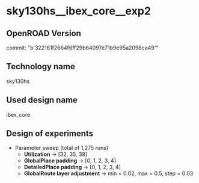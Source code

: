 # sky130hs__ibex_core__exp2
## OpenROAD Version ##
commit: "b'322161f2664f6ff29b64097e71b9e95a2098ca49'"
## Technology name
sky130hs

## Used design name
ibex_core

## Design of experiments
- Parameter sweep (total of 1,275 runs)
  - **Utilization** -> [32, 35, 38]
  - **GlobalPlace padding** -> [0, 1, 2, 3, 4]
  - **DetailedPlace padding** -> [0, 1, 2, 3, 4]
  - **GlobalRoute layer adjustment** -> min = 0.02, max = 0.5, step = 0.03


